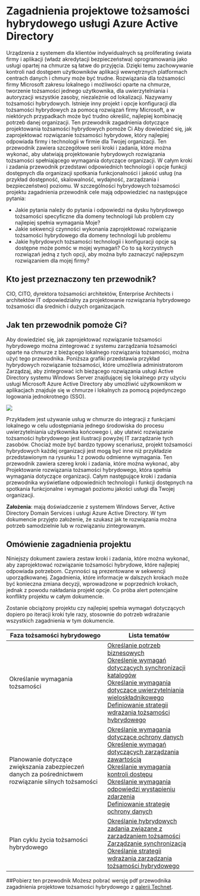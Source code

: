 <properties
    pageTitle="Azure Active Directory hybrydowych tożsamości zagadnienia projektowe — omówienie | Microsoft Azure"
    description="Omówienie i zawartości mapy Podręcznik zagadnienia dotyczące projektowania hybrydowych tożsamości"
    documentationCenter=""
    services="active-directory"
    authors="billmath"
    manager="femila"
    editor=""/>

<tags
    ms.service="active-directory"
    ms.devlang="na"
    ms.topic="article"
    ms.tgt_pltfrm="na"
    ms.workload="identity" 
    ms.date="08/08/2016"
    ms.author="billmath"/>

# <a name="azure-active-directory-hybrid-identity-design-considerations"></a>Zagadnienia projektowe tożsamości hybrydowego usługi Azure Active Directory

Urządzenia z systemem dla klientów indywidualnych są proliferating świata firmy i aplikacji (władz akredytacji bezpieczeństwa) oprogramowania jako usługi opartej na chmurze są łatwe do przyjęcia. Dzięki temu zachowywanie kontroli nad dostępem użytkowników aplikacji wewnętrznych platformach centrach danych i chmury może być trudne.  Rozwiązania dla tożsamości firmy Microsoft zakresu lokalnego i możliwości oparte na chmurze, tworzenie tożsamości jednego użytkownika, dla uwierzytelniania i autoryzacji wszystkie zasoby, niezależnie od lokalizacji. Nazywamy tożsamości hybrydowych. Istnieje inny projekt i opcje konfiguracji dla tożsamości hybrydowych za pomocą rozwiązań firmy Microsoft, a w niektórych przypadkach może być trudno określić, najlepiej kombinację potrzeb danej organizacji. Ten przewodnik zagadnienia dotyczące projektowania tożsamości hybrydowych pomoże Ci Aby dowiedzieć się, jak zaprojektować rozwiązanie tożsamości hybrydowe, który najlepiej odpowiada firmy i technologii w firmie dla Twojej organizacji.  Ten przewodnik zawiera szczegółowe serii kroki i zadania, które można wykonać, aby ułatwiają projektowanie hybrydowych rozwiązania tożsamości spełniającego wymagania dotyczące organizacji. W całym kroki i zadania przewodnik przedstawi odpowiednich technologii i opcje funkcji dostępnych dla organizacji spotkania funkcjonalności i jakość usług (na przykład dostępność, skalowalność, wydajność, zarządzania i bezpieczeństwo) poziomu. W szczególności hybrydowych tożsamości projektu zagadnienia przewodnik cele mają odpowiedzieć na następujące pytania: 

- Jakie pytania należy do pytania i odpowiedzi na dysku hybrydowego tożsamości specyficzne dla domeny technologii lub problem czy najlepiej spełnia wymagania Moje?
- Jakie sekwencji czynności wykonania zaprojektować rozwiązanie tożsamości hybrydowego dla domeny technologii lub problemu 
- Jakie hybrydowych tożsamości technologii i konfiguracji opcje są dostępne może pomóc w mojej wymagań? Co to są korzystnych rozwiązań jedną z tych opcji, aby można było zaznaczyć najlepszym rozwiązaniem dla mojej firmy?


## <a name="who-is-this-guide-intended-for"></a>Kto jest przeznaczony ten przewodnik?
 CIO, CITO, dyrektora tożsamości architektów, Enterprise Architects i architektów IT odpowiedzialny za projektowanie rozwiązania hybrydowego tożsamości dla średnich i dużych organizacjach.

## <a name="how-can-this-guide-help-you"></a>Jak ten przewodnik pomoże Ci? 
Aby dowiedzieć się, jak zaprojektować rozwiązanie tożsamości hybrydowego można zintegrować z systemu zarządzania tożsamości oparte na chmurze z bieżącego lokalnego rozwiązania tożsamości, można użyć tego przewodnika. Poniższa grafiki przedstawia przykład hybrydowych rozwiązanie tożsamości, które umożliwia administratorom Zarządzaj, aby zintegrować ich bieżącego rozwiązania usługi Active Directory systemu Windows Server znajdującej się lokalnego przy użyciu usługi Microsoft Azure Active Directory aby umożliwić użytkownikom w aplikacjach znajduje się w chmurze i lokalnych za pomocą pojedynczego logowania jednokrotnego (SSO).

![](./media/hybrid-id-design-considerations/hybridID-example.png)


Przykładem jest używanie usług w chmurze do integracji z funkcjami lokalnego w celu udostępniania jednego środowiska do procesu uwierzytelniania użytkownika końcowego i, aby ułatwić rozwiązanie tożsamości hybrydowego jest ilustracji powyżej IT zarządzanie tych zasobów. Chociaż może być bardzo typowy scenariusz, projekt tożsamości hybrydowych każdej organizacji jest mogą być inne niż przykładzie przedstawionym na rysunku 1 z powodu odmienne wymagania. Ten przewodnik zawiera szereg kroki i zadania, które można wykonać, aby Projektowanie rozwiązania tożsamości hybrydowego, która spełnia wymagania dotyczące organizacji. Całym następujące kroki i zadania przewodnika wyświetlane odpowiednich technologii i funkcji dostępnych na spotkania funkcjonalne i wymagań poziomu jakości usługi dla Twojej organizacji.

**Założenia**: mają doświadczenie z systemem Windows Server, Active Directory Domain Services i usługi Azure Active Directory. W tym dokumencie przyjęto założenie, że szukasz jak te rozwiązania można potrzeb samodzielnie lub w rozwiązaniu zintegrowanym.

## <a name="design-considerations-overview"></a>Omówienie zagadnienia projektu
Niniejszy dokument zawiera zestaw kroki i zadania, które można wykonać, aby zaprojektować rozwiązanie tożsamości hybrydowe, które najlepiej odpowiada potrzebom. Czynności są prezentowane w sekwencji uporządkowanej. Zagadnienia, które informacje w dalszych krokach może być konieczna zmiana decyzji, wprowadzone w poprzednich krokach, jednak z powodu nakładania projekt opcje. Co próba alert potencjalne konflikty projektu w całym dokumencie. 

Zostanie obciążony projektu czy najlepiej spełnia wymagań dotyczących dopiero po iteracji kroki tyle razy, stosownie do potrzeb wdrażanie wszystkich zagadnienia w tym dokumencie. 

| Faza tożsamości hybrydowego                                             | Lista tematów                                                                                                                                                                                       |
|-------------------------------------------------------------------|--------------------------------------------------------------------------------------------------------------------------------------------------------------------------------------------------|
| Określanie wymagania tożsamości                                   | [Określanie potrzeb biznesowych](active-directory-hybrid-identity-design-considerations-business-needs.md)<br> [Określenie wymagań dotyczących synchronizacji katalogów](active-directory-hybrid-identity-design-considerations-directory-sync-requirements.md)<br> [Określanie wymagania dotyczące uwierzytelniania wieloskładnikowego](active-directory-hybrid-identity-design-considerations-multifactor-auth-requirements.md)<br> [Definiowanie strategii wdrażania tożsamości hybrydowego](active-directory-hybrid-identity-design-considerations-identity-adoption-strategy.md)                       |
| Planowanie dotyczące zwiększania zabezpieczeń danych za pośrednictwem rozwiązanie silnych tożsamości | [Określanie wymagania dotyczące ochrony danych](active-directory-hybrid-identity-design-considerations-dataprotection-requirements.md) <br> [Określenie wymagań dotyczących zarządzania zawartością](active-directory-hybrid-identity-design-considerations-contentmgt-requirements.md)<br> [Określanie wymagania kontroli dostępu](active-directory-hybrid-identity-design-considerations-accesscontrol-requirements.md)<br> [Określanie wymagania odpowiedzi wystąpieniu zdarzenia](active-directory-hybrid-identity-design-considerations-incident-response-requirements.md) <br> [Definiowanie strategię ochrony danych](active-directory-hybrid-identity-design-considerations-data-protection-strategy.md)  |
| Plan cyklu życia tożsamości hybrydowego                                | [Określanie hybrydowych zadania związane z zarządzaniem tożsamości](active-directory-hybrid-identity-design-considerations-hybrid-id-management-tasks.md) <br> [Zarządzanie synchronizacją](active-directory-hybrid-identity-design-considerations-hybrid-id-management-tasks.md)<br> [Określanie strategii wdrażania zarządzania tożsamości hybrydowego](active-directory-hybrid-identity-design-considerations-lifecycle-adoption-strategy.md) |     


##<a name="download-this-guide"></a>Pobierz ten przewodnik
Możesz pobrać wersję pdf przewodnika zagadnienia projektowe tożsamości hybrydowego z [galerii Technet](https://gallery.technet.microsoft.com/Azure-Hybrid-Identity-b06c8288). 

                                                             
